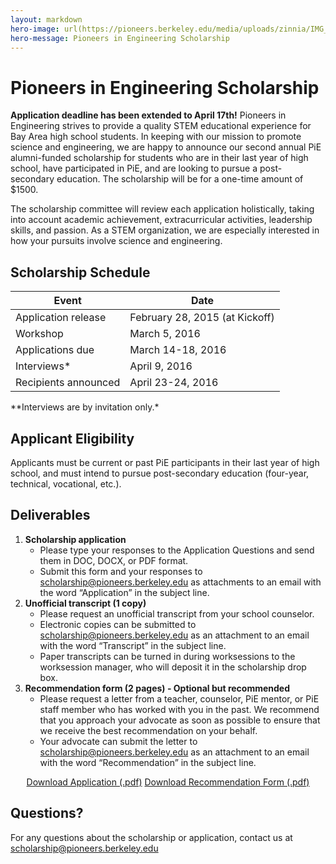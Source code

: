 ```yaml
---
layout: markdown
hero-image: url(https://pioneers.berkeley.edu/media/uploads/zinnia/IMG_5691.jpg)
hero-message: Pioneers in Engineering Scholarship
---
```

# Pioneers in Engineering Scholarship
**Application deadline has been extended to April 17th!**
Pioneers in Engineering strives to provide a quality STEM educational experience for Bay Area high school students. In keeping with our mission to promote science and engineering, we are happy to announce our second annual PiE alumni-funded scholarship for students who are in their last year of high school, have participated in PiE, and are looking to pursue a post-secondary education. The scholarship will be for a one-time amount of $1500.

The scholarship committee will review each application holistically, taking into account academic achievement, extracurricular activities, leadership skills, and passion. As a STEM organization, we are especially interested in how your pursuits involve science and engineering.

## Scholarship Schedule
<table class="table table-striped table-hover">
  <thead>
    <tr>
      <th>Event</th>
      <th>Date</th>
    </tr>
  </thead>
  <tbody>
    <tr>
      <td>Application release</td>
      <td>February 28, 2015 (at Kickoff)</td>
    </tr>
    <tr>
      <td>Workshop</td>
      <td>March 5, 2016</td>
    </tr>
    <tr>
      <td>Applications due</td>
      <td>March 14-18, 2016</td>
    </tr>
    <tr>
      <td>Interviews*</td>
      <td>April 9, 2016</td>
    </tr>
    <tr>
      <td>Recipients announced</td>
      <td>April 23-24, 2016</td>
    </tr>
  </tbody>
</table>
**Interviews are by invitation only.*

## Applicant Eligibility
Applicants must be current or past PiE participants in their last year of high school, and must intend to pursue post-secondary education (four-year, technical, vocational, etc.).

## Deliverables
1. **Scholarship application**
    * Please type your responses to the Application Questions and send them in DOC, DOCX, or PDF format.
    * Submit this form and your responses to <scholarship@pioneers.berkeley.edu> as attachments to an email with the word “Application” in the subject line.
2. **Unofficial transcript (1 copy)**
    * Please request an unofficial transcript from your school counselor.
    * Electronic copies can be submitted to <scholarship@pioneers.berkeley.edu> as an attachment to an email with the word “Transcript” in the subject line.
    * Paper transcripts can be turned in during worksessions to the worksession manager, who will deposit it in the scholarship drop box.
3. **Recommendation form (2 pages) - Optional but recommended**
    * Please request a letter from a teacher, counselor, PiE mentor, or PiE staff member who has worked with you in the past. We recommend that you approach your advocate as soon as possible to ensure that we receive the best recommendation on your behalf.
    * Your advocate can submit the letter to <scholarship@pioneers.berkeley.edu> as an attachment to an email with the word “Recommendation” in the subject line.

<center>
<a href="{{ '/assets/scholarship/2015_pie_scholarship_application_form.pdf' | prepend: site.baseurl }}" class="btn btn-primary">Download Application (.pdf)</a>
<a href="{{ '/assets/scholarship/2015_pie_scholarship_recommendation_form.pdf' | prepend: site.baseurl }}" class="btn btn-primary">Download Recommendation Form (.pdf)</a>
</center>

## Questions?
For any questions about the scholarship or application, contact us at <scholarship@pioneers.berkeley.edu>
